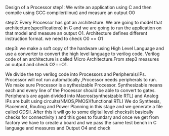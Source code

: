 
Design of a Processor
step1: We write an application using C and then compile using GCC compiler(linux) and measure an output O0

step2: Every Processor has got an architecture. We are going to model that architecture(specifications) in C and we are going to run the application on that model and measure an output O1. Architecture defines different instruction format. we need to check O0 == O1

step3: we make a soft copy of the hardware using High Level Language and use a converter to convert the high level language to verilog code. Verilog code of an architecture is called Micro Architecture.From step3 measures an output and check O2==O1.

We divide the top verilog code into Processors and Peripherals/IPs. Processor will not run automatically ,Processor needs peripherals to run. We make sure Processor is a sythesizable Processor. Synthesizable means each and every line of the Processor should be able to convert to gates. Peripherals are again divided into Macros(synthesizable RTL) and Analog IPs are built using circuits(NMOS,PMOS)(functional RTL) We do Synthesis, Placement, Routing and Power Planning in this stage and we generate a file called GDSII. After this it will go to some digital level checks(it basically checks for connectivity ) and this goes to foundary and once we get from factory we have to create a board and we pass the same test bench in C language and measures and Output O4 and check 

  


